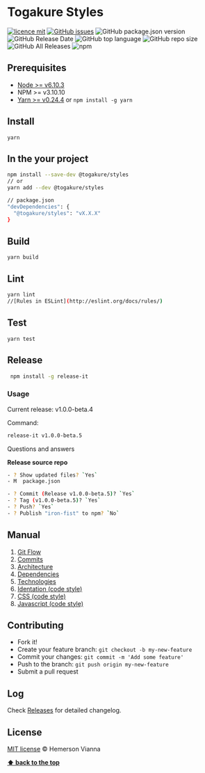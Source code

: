# Togakure Styles

[![licence mit](https://img.shields.io/badge/license-MIT-blue.svg?style=flat-square)](http://hemersonvianna.mit-license.org/)
[![GitHub issues](https://img.shields.io/github/issues/tgkr/styles.svg)](https://github.com/tgkr/styles/issues)
![GitHub package.json version](https://img.shields.io/github/package-json/v/tgkr/styles.svg)
![GitHub Release Date](https://img.shields.io/github/release-date/tgkr/styles.svg)
![GitHub top language](https://img.shields.io/github/languages/top/tgkr/styles.svg)
![GitHub repo size](https://img.shields.io/github/repo-size/tgkr/styles.svg)
![GitHub All Releases](https://img.shields.io/github/downloads/tgkr/styles/total.svg)
![npm](https://img.shields.io/npm/dt/@togakure/styles.svg)

## Prerequisites

- [Node >= v6.10.3](https://nodejs.org/en/)
- NPM >= v3.10.10
- [Yarn >= v0.24.4](https://yarnpkg.com/en/docs/install#linux-tab) or `npm install -g yarn`

## Install

```
yarn
```

## In the your project

```bash
npm install --save-dev @togakure/styles
// or
yarn add --dev @togakure/styles
```

```bash
// package.json
"devDependencies": {
  "@togakure/styles": "vX.X.X"
}
```

## Build

```
yarn build
```

## Lint

```bash
yarn lint
//[Rules in ESLint](http://eslint.org/docs/rules/)
```

## Test

```
yarn test
```

## Release

```bash
 npm install -g release-it
```
### Usage

Current release: v1.0.0-beta.4

Command:

```bash
release-it v1.0.0-beta.5
```

Questions and answers

**Release source repo**

```sh
- ? Show updated files? `Yes`
- M  package.json

- ? Commit (Release v1.0.0-beta.5)? `Yes`
- ? Tag (v1.0.0-beta.5)? `Yes`
- ? Push? `Yes`
- ? Publish "iron-fist" to npm? `No`
```

## Manual

1. [Git Flow](./docs/manual/01-git-flow.md)
2. [Commits](./docs/manual/02-commits.md)
3. [Architecture](./docs/manual/03-architecture.md)
4. [Dependencies](./docs/manual/04-dependencies.md)
5. [Technologies](./docs/manual/05-technologies.md)
6. [Identation (code style)](./docs/manual/06-identation-code-style.md)
7. [CSS (code style)](./docs/manual/07-css-code-style.md)
8. [Javascript (code style)](./docs/manual/08-javascript-code-style.md)

## Contributing

- Fork it!
- Create your feature branch: `git checkout -b my-new-feature`
- Commit your changes: `git commit -m 'Add some feature'`
- Push to the branch: `git push origin my-new-feature`
- Submit a pull request

## Log

Check [Releases](https://github.com/tgkr/styles/releases) for detailed changelog.

## License

[MIT license](http://hemersonvianna.mit-license.org/) © Hemerson Vianna

**[⬆ back to the top](#prerequisites)**
